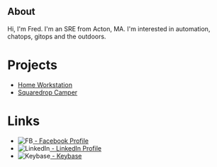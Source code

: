 ## About

Hi, I'm Fred.  I'm an SRE from Acton, MA. I'm interested in automation, chatops, gitops and the outdoors. 

# Projects
  - [Home Workstation](https://github.com/fredsmith/fredsmith/blob/main/projects/workstation.md)
  - [Squaredrop Camper](https://github.com/fredsmith/fredsmith/blob/main/projects/camper.md)
 
# Links
  -  ![FB](https://raw.githubusercontent.com/fredsmith/fredsmith/main/images/f_logo.png)[ - Facebook Profile](https://www.facebook.com/fred.smith)
  -  ![LinkedIn](https://raw.githubusercontent.com/fredsmith/fredsmith/main/images/linkedin_circle.png)[ - LinkedIn Profile](https://linkedin.com/in/fredsmith/)
  -  ![Keybase](https://raw.githubusercontent.com/fredsmith/fredsmith/main/images/keybase.png)[ - Keybase](https://keybase.io/derf)
 
<!--
**fredsmith/fredsmith** is a ✨ _special_ ✨ repository because its `README.md` (this file) appears on your GitHub profile.

Here are some ideas to get you started:

- 🔭 I’m currently working on ...
- 🌱 I’m currently learning ...
- 👯 I’m looking to collaborate on ...
- 🤔 I’m looking for help with ...
- 💬 Ask me about ...
- 📫 How to reach me: ...
- 😄 Pronouns: ...
- ⚡ Fun fact: ...
-->

